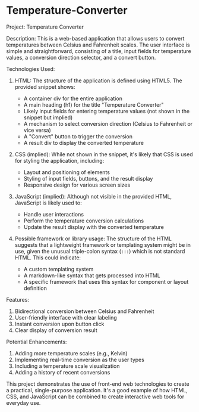 # Temperature-Converter
Project: Temperature Converter

Description:
This is a web-based application that allows users to convert temperatures between Celsius and Fahrenheit scales. The user interface is simple and straightforward, consisting of a title, input fields for temperature values, a conversion direction selector, and a convert button.

Technologies Used:

1. HTML:
   The structure of the application is defined using HTML5. The provided snippet shows:
   - A container div for the entire application
   - A main heading (h1) for the title "Temperature Converter"
   - Likely input fields for entering temperature values (not shown in the snippet but implied)
   - A mechanism to select conversion direction (Celsius to Fahrenheit or vice versa)
   - A "Convert" button to trigger the conversion
   - A result div to display the converted temperature

2. CSS (implied):
   While not shown in the snippet, it's likely that CSS is used for styling the application, including:
   - Layout and positioning of elements
   - Styling of input fields, buttons, and the result display
   - Responsive design for various screen sizes

3. JavaScript (implied):
   Although not visible in the provided HTML, JavaScript is likely used to:
   - Handle user interactions
   - Perform the temperature conversion calculations
   - Update the result display with the converted temperature

4. Possible framework or library usage:
   The structure of the HTML suggests that a lightweight framework or templating system might be in use, given the unusual triple-colon syntax (`:::`) which is not standard HTML. This could indicate:
   - A custom templating system
   - A markdown-like syntax that gets processed into HTML
   - A specific framework that uses this syntax for component or layout definition

Features:
1. Bidirectional conversion between Celsius and Fahrenheit
2. User-friendly interface with clear labeling
3. Instant conversion upon button click
4. Clear display of conversion result

Potential Enhancements:
1. Adding more temperature scales (e.g., Kelvin)
2. Implementing real-time conversion as the user types
3. Including a temperature scale visualization
4. Adding a history of recent conversions

This project demonstrates the use of front-end web technologies to create a practical, single-purpose application. It's a good example of how HTML, CSS, and JavaScript can be combined to create interactive web tools for everyday use.
